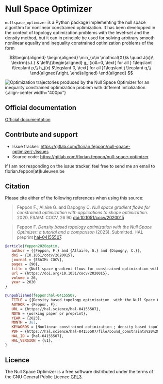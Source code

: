 # Null Space Optimizer

`nullspace_optimizer` is a Python package implementing the null space
algorithm for nonlinear constrained optimization. It has been developped
in the context of topology optimization problems with the level-set and
the density method, but it can in principle be used for solving
arbitrary smooth nonlinear equality and inequality constrained
optimization problems of the form

```math 
\begin{aligned}
\begin{aligned}
    \min_{x\in \mathcal{X}}&  \quad J(x)\\
    \textrm{s.t.} & \left\{\begin{aligned}
 g_i(x)&=0, \text{ for all } 1\leqslant i\leqslant p,\\
 h_j(x)  &\leqslant  0, \text{ for all }1\leqslant j \leqslant q,\\ 
        \end{aligned}\right.
\end{aligned}
\end{aligned}   
```

![Optimization trajectories produced by the Null Space Optimizer for an
inequality constrained optimization problem with different
initialization.](docs/source/img/nullspace.png){.align-center width="400px"}
    
## Official documentation   
    
[Official documentation](https://null-space-optimizer.readthedocs.io/en/latest/index.html)

## Contribute and support

-   Issue tracker:
    <https://gitlab.com/florian.feppon/null-space-optimizer/-/issues>
-   Source code:
    <https://gitlab.com/florian.feppon/null-space-optimizer>

If I am not responding on the issue tracker, feel free to send me an
email to florian.feppon\[at\]kuleuven.be

## Citation

Please cite either of the following references when using this source:

> Feppon F., Allaire G. and Dapogny C. *Null space gradient flows for
> constrained optimization with applications to shape optimization.*
> 2020. ESAIM: COCV, 26 90
> [doi:10.1051/cocv/2020015](https://doi.org/10.1051/cocv/2020015)

> Feppon F. *Density based topology optimization with the Null Space
> Optimizer: a tutorial and a comparison* (2023). Submitted. HAL
> preprint
> [hal-04155507](https://hal.archives-ouvertes.fr/hal-04155507/document).

``` bibtex
@article{feppon2020optim,
   author = {{Feppon, F.} and {Allaire, G.} and {Dapogny, C.}},
   doi = {10.1051/cocv/2020015},
   journal = {ESAIM: COCV},
   pages = {90},
   title = {Null space gradient flows for constrained optimization with applications to shape optimization},
   url = {https://doi.org/10.1051/cocv/2020015},
   volume = 26,
   year = 2020
}
```

``` bibtex
@unpublished{feppon:hal-04155507,
   TITLE = {{Density based topology optimization  with the Null Space Optimizer: a tutorial and a comparison}},
   AUTHOR = {Feppon, F},
   URL = {https://hal.science/hal-04155507},
   NOTE = {working paper or preprint},
   YEAR = {2023},
   MONTH = Jul,
   KEYWORDS = {Nonlinear constrained optimization ; density based topology optimization ; Null space gradient flows ; Python},
   PDF = {https://hal.science/hal-04155507/file/bound_constraints%20%281%29.pdf},
   HAL_ID = {hal-04155507},
   HAL_VERSION = {v1},
}
```

## Licence

The Null Space Optimizer is a free software distributed under the terms
of the GNU General Public Licence
[GPL3](https://www.gnu.org/licenses/gpl-3.0.html).
